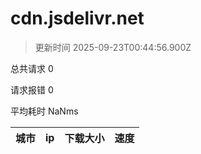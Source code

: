 
  # cdn.jsdelivr.net

  > 更新时间 2025-09-23T00:44:56.900Z
  
  总共请求 0

  请求报错 0

  平均耗时 NaNms

|城市|ip|下载大小|速度|
|-----|----------|---|---|

  